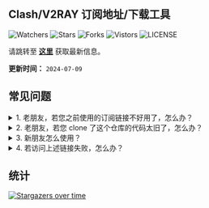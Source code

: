 ## Clash/V2RAY 订阅地址/下载工具
![Watchers](https://img.shields.io/github/watchers/openrunner/clash-freenode) ![Stars](https://img.shields.io/github/stars/openrunner/clash-freenode) ![Forks](https://img.shields.io/github/forks/openrunner/clash-freenode) ![Vistors](https://visitor-badge.laobi.icu/badge?page_id=openrunner.clash-freenode) ![LICENSE](https://img.shields.io/badge/license-CC%20BY--SA%204.0-green.svg)

请跳转至 [**这里**](https://free.datiya.com/) 获取最新信息。

**更新时间：** `2024-07-09`

## 常见问题

<details>
<summary>1. 老朋友，若您之前使用的订阅链接不好用了，怎么办？</summary>
请从 <a href="https://free.datiya.com/">这里</a> 获取新地址。
</details>
<details>
<summary>2. 老朋友，若您 clone 了这个仓库的代码太旧了，怎么办？</summary>
请通过 sync 获取最新代码。
</details>
<details>
<summary>3. 新朋友怎么使用？</summary>
请从 <a href="https://free.datiya.com/">这里</a> 获取新地址。
</details>
<details>
<summary>4. 若访问上述链接失败，怎么办？</summary>
请在此仓库提 ISSUE 让我们知道。
</details>

## 统计

[![Stargazers over time](https://starchart.cc/openrunner/clash-freenode.svg)](https://starchart.cc/openrunner/clash-freenode)
